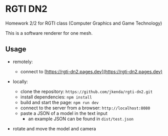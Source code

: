# RGTI DN2
Homework 2/2 for RGTI class (Computer Graphics and Game Technology)

This is a software renderer for one mesh.

## Usage

- remotely:
    - connect to [https://rgti-dn2.pages.dev](https://rgti-dn2.pages.dev)
- locally:
    - clone the repository: `https://github.com/jkenda/rgti-dn2.git`
    - install dependencies: `npm install`
    - build and start the page: `npm run dev`
    - connect to the server from a browser: `http://localhost:8080`
    - paste a JSON of a model in the text input
      - an example JSON can be found in `dist/test.json`

- rotate and move the model and camera
